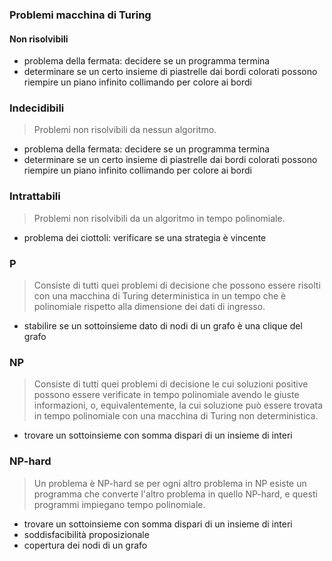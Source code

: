 ### Problemi macchina di Turing

#### Non risolvibili

- problema della fermata: decidere se un programma termina
- determinare se un certo insieme di piastrelle dai bordi colorati possono riempire un piano infinito collimando per colore ai bordi

### Indecidibili

>Problemi non risolvibili da nessun algoritmo.

- problema della fermata: decidere se un programma termina
- determinare se un certo insieme di piastrelle dai bordi colorati possono riempire un piano infinito collimando per colore ai bordi

### Intrattabili

>Problemi non risolvibili da un algoritmo in tempo polinomiale.

- problema dei ciottoli: verificare se una strategia è vincente

### P

>Consiste di tutti quei problemi di decisione che possono essere risolti con una macchina di Turing deterministica in un tempo che è polinomiale rispetto alla dimensione dei dati di ingresso.

- stabilire se un sottoinsieme dato di nodi di un grafo è una clique del grafo

### NP

>Consiste di tutti quei problemi di decisione le cui soluzioni positive possono essere verificate in tempo polinomiale avendo le giuste informazioni, o, equivalentemente, la cui soluzione può essere trovata in tempo polinomiale con una macchina di Turing non deterministica.

- trovare un sottoinsieme con somma dispari di un insieme di interi

### NP-hard

>Un problema è NP-hard se per ogni altro problema in NP esiste un programma che converte l'altro problema in quello NP-hard, e questi programmi impiegano tempo polinomiale.

- trovare un sottoinsieme con somma dispari di un insieme di interi
- soddisfacibilità proposizionale
- copertura dei nodi di un grafo